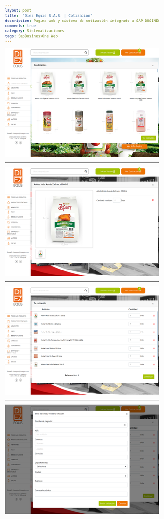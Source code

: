 ```yaml
---
layout: post
title:  "Diez Equis S.A.S. | Cotización"
description: Pagina web y sistema de cotización integrado a SAP BUSINESS ONE
comments: true
category: Sistematizaciones
tags: SapBusinessOne Web
---
```

<img src="/public/imgs/proyectos/diezequis1.png" />
<hr>
<img src="/public/imgs/proyectos/diezequis2.png" /> 
<hr>
<img src="/public/imgs/proyectos/diezequis3.png" /> 
<hr>
<img src="/public/imgs/proyectos/diezequis4.png" /> 
